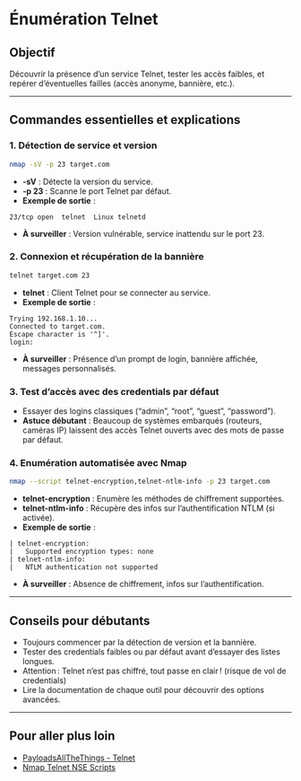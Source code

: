# Énumération Telnet

## Objectif
Découvrir la présence d’un service Telnet, tester les accès faibles, et repérer d’éventuelles failles (accès anonyme, bannière, etc.).

---

## Commandes essentielles et explications

### 1. Détection de service et version
```bash
nmap -sV -p 23 target.com
```
- **-sV** : Détecte la version du service.
- **-p 23** : Scanne le port Telnet par défaut.
- **Exemple de sortie** :
```
23/tcp open  telnet  Linux telnetd
```
- **À surveiller** : Version vulnérable, service inattendu sur le port 23.

### 2. Connexion et récupération de la bannière
```bash
telnet target.com 23
```
- **telnet** : Client Telnet pour se connecter au service.
- **Exemple de sortie** :
```
Trying 192.168.1.10...
Connected to target.com.
Escape character is '^]'.
login:
```
- **À surveiller** : Présence d’un prompt de login, bannière affichée, messages personnalisés.

### 3. Test d’accès avec des credentials par défaut
- Essayer des logins classiques (“admin”, “root”, “guest”, “password”).
- **Astuce débutant** : Beaucoup de systèmes embarqués (routeurs, caméras IP) laissent des accès Telnet ouverts avec des mots de passe par défaut.

### 4. Enumération automatisée avec Nmap
```bash
nmap --script telnet-encryption,telnet-ntlm-info -p 23 target.com
```
- **telnet-encryption** : Enumère les méthodes de chiffrement supportées.
- **telnet-ntlm-info** : Récupère des infos sur l’authentification NTLM (si activée).
- **Exemple de sortie** :
```
| telnet-encryption: 
|   Supported encryption types: none
| telnet-ntlm-info: 
|   NTLM authentication not supported
```
- **À surveiller** : Absence de chiffrement, infos sur l’authentification.

---

## Conseils pour débutants
- Toujours commencer par la détection de version et la bannière.
- Tester des credentials faibles ou par défaut avant d’essayer des listes longues.
- Attention : Telnet n’est pas chiffré, tout passe en clair ! (risque de vol de credentials)
- Lire la documentation de chaque outil pour découvrir des options avancées.

---

## Pour aller plus loin
- [PayloadsAllTheThings - Telnet](https://github.com/swisskyrepo/PayloadsAllTheThings/tree/master/Methodology%20and%20Resources/Telnet%20Methodology)
- [Nmap Telnet NSE Scripts](https://nmap.org/nsedoc/categories/telnet.html) 
